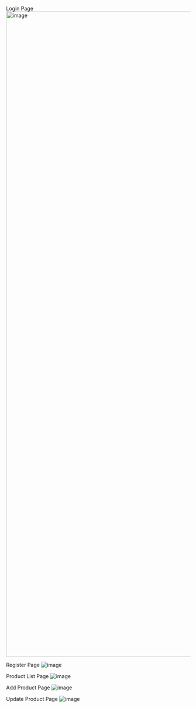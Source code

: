 Login Page
<img width="1761" alt="image" src="https://github.com/akshat-vv/e-commerce-dashboard/assets/125157752/2ae61c2e-47ae-4acc-b2ab-78ce0b2b7b11">

Register Page
![image](https://github.com/akshat-vv/e-commerce-dashboard/assets/125157752/c7ad6ff1-f1e9-43a7-aa2b-c7ef9af7589f)

Product List Page 
![image](https://github.com/akshat-vv/e-commerce-dashboard/assets/125157752/69559812-e1d9-4694-8ca1-0940a81e533d)

Add Product Page 
![image](https://github.com/akshat-vv/e-commerce-dashboard/assets/125157752/d89fde33-6ebd-4c7b-b761-c019bde05f80)

Update Product Page
![image](https://github.com/akshat-vv/e-commerce-dashboard/assets/125157752/9a27c2d7-7b67-45e2-b29a-494551f3b7fd)
